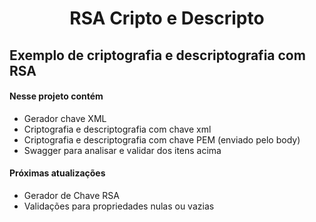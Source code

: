 <h1 align="center">RSA Cripto e Descripto</h1>
<h2>Exemplo de criptografia e descriptografia com RSA</h2>


<h4>Nesse projeto contém</h4>
<ul>
<li>Gerador chave XML</li>
<li>Criptografia e descriptografia com chave xml</li>
<li>Criptografia e descriptografia com chave PEM (enviado pelo body)</li>
<li>Swagger para analisar e validar dos itens acima</li>
</ul>

<h4><strong>Próximas atualizações</strong></h4>
<ul>
<li>Gerador de Chave RSA</li>
<li>Validações para propriedades nulas ou vazias</li>
</ul>
